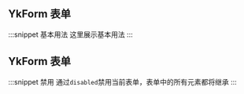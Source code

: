 ## YkForm 表单

:::snippet
基本用法
这里展示基本用法
<FormPrimary/>
:::

## YkForm 表单

:::snippet
禁用
通过`disabled`禁用当前表单，表单中的所有元素都将继承
<FormDisabled/>
:::
